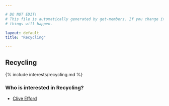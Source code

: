 ```yaml
---

# DO NOT EDIT!
# This file is automatically generated by get-members. If you change it, bad
# things will happen.

layout: default
title: "Recycling"

---
```


## Recycling

{% include interests/recycling.md %}

### Who is interested in Recycling?


* [Clive Efford](/members/clive-efford.html)
